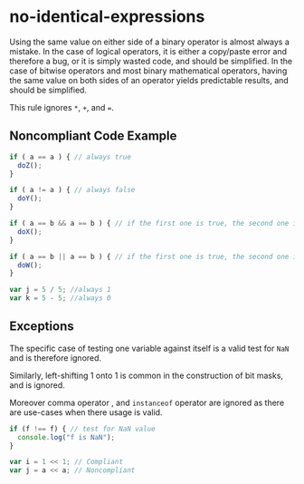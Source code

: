 # no-identical-expressions

Using the same value on either side of a binary operator is almost always a mistake. In the case 
of logical operators, it is either a copy/paste error and therefore a bug, or it is simply wasted 
code, and should be simplified. In the case of bitwise operators and most binary mathematical 
operators, having the same value on both sides of an operator yields predictable results, and 
should be simplified.

This rule ignores `*`, `+`, and `=`.

## Noncompliant Code Example

```javascript
if ( a == a ) { // always true
  doZ();
}

if ( a != a ) { // always false
  doY();
}

if ( a == b && a == b ) { // if the first one is true, the second one is too
  doX();
}

if ( a == b || a == b ) { // if the first one is true, the second one is too
  doW();
}

var j = 5 / 5; //always 1
var k = 5 - 5; //always 0
```

## Exceptions

The specific case of testing one variable against itself is a valid test for `NaN` and is therefore ignored.

Similarly, left-shifting 1 onto 1 is common in the construction of bit masks, and is ignored.

Moreover comma operator , and `instanceof` operator are ignored as there are use-cases when there usage is valid.

```javascript
if (f !== f) { // test for NaN value
  console.log("f is NaN");
}

var i = 1 << 1; // Compliant
var j = a << a; // Noncompliant
```